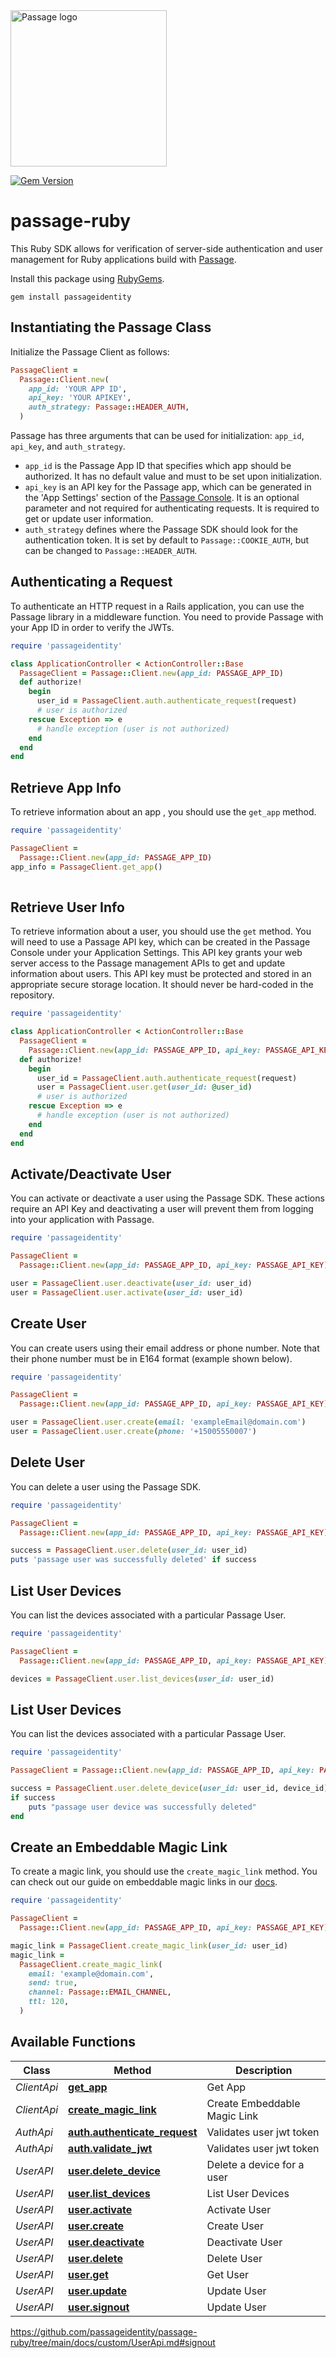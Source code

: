 <img src="https://storage.googleapis.com/passage-docs/passage-logo-gradient.svg" alt="Passage logo" style="width:250px;"/>

[![Gem Version](https://badge.fury.io/rb/passageidentity.svg)](https://badge.fury.io/rb/passageidentity)

# passage-ruby

This Ruby SDK allows for verification of server-side authentication and user management for Ruby applications build with [Passage](https://passage.id).

Install this package using [RubyGems](https://rubygems.org/gems/passageidentity).

```
gem install passageidentity
```

## Instantiating the Passage Class

Initialize the Passage Client as follows:

```ruby
PassageClient =
  Passage::Client.new(
    app_id: 'YOUR APP ID',
    api_key: 'YOUR APIKEY',
    auth_strategy: Passage::HEADER_AUTH,
  )
```

Passage has three arguments that can be used for initialization: `app_id`, `api_key`, and `auth_strategy`.

- `app_id` is the Passage App ID that specifies which app should be authorized. It has no default value and must to be set upon initialization.
- `api_key` is an API key for the Passage app, which can be generated in the 'App Settings' section of the [Passage Console](https://console.passage.id). It is an optional parameter and not required for authenticating requests. It is required to get or update user information.
- `auth_strategy` defines where the Passage SDK should look for the authentication token. It is set by default to `Passage::COOKIE_AUTH`, but can be changed to `Passage::HEADER_AUTH`.

## Authenticating a Request

To authenticate an HTTP request in a Rails application, you can use the Passage library in a middleware function. You need to provide Passage with your App ID in order to verify the JWTs.

```ruby
require 'passageidentity'

class ApplicationController < ActionController::Base
  PassageClient = Passage::Client.new(app_id: PASSAGE_APP_ID)
  def authorize!
    begin
      user_id = PassageClient.auth.authenticate_request(request)
      # user is authorized
    rescue Exception => e
      # handle exception (user is not authorized)
    end
  end
end
```

## Retrieve App Info

To retrieve information about an app , you should use the `get_app` method.

```ruby
require 'passageidentity'

PassageClient =
  Passage::Client.new(app_id: PASSAGE_APP_ID)
app_info = PassageClient.get_app()
  
```


## Retrieve User Info

To retrieve information about a user, you should use the `get` method. You will need to use a Passage API key, which can be created in the Passage Console under your Application Settings. This API key grants your web server access to the Passage management APIs to get and update information about users. This API key must be protected and stored in an appropriate secure storage location. It should never be hard-coded in the repository.

```ruby
require 'passageidentity'

class ApplicationController < ActionController::Base
  PassageClient =
    Passage::Client.new(app_id: PASSAGE_APP_ID, api_key: PASSAGE_API_KEY)
  def authorize!
    begin
      user_id = PassageClient.auth.authenticate_request(request)
      user = PassageClient.user.get(user_id: @user_id)
      # user is authorized
    rescue Exception => e
      # handle exception (user is not authorized)
    end
  end
end
```


## Activate/Deactivate User

You can activate or deactivate a user using the Passage SDK. These actions require an API Key and deactivating a user will prevent them from logging into your application
with Passage.

```ruby
require 'passageidentity'

PassageClient =
  Passage::Client.new(app_id: PASSAGE_APP_ID, api_key: PASSAGE_API_KEY)

user = PassageClient.user.deactivate(user_id: user_id)
user = PassageClient.user.activate(user_id: user_id)
```

## Create User

You can create users using their email address or phone number. Note that their phone number must be in E164 format (example shown below).

```ruby
require 'passageidentity'

PassageClient =
  Passage::Client.new(app_id: PASSAGE_APP_ID, api_key: PASSAGE_API_KEY)

user = PassageClient.user.create(email: 'exampleEmail@domain.com')
user = PassageClient.user.create(phone: '+15005550007')
```

## Delete User

You can delete a user using the Passage SDK.

```ruby
require 'passageidentity'

PassageClient =
  Passage::Client.new(app_id: PASSAGE_APP_ID, api_key: PASSAGE_API_KEY)

success = PassageClient.user.delete(user_id: user_id)
puts 'passage user was successfully deleted' if success
```

## List User Devices

You can list the devices associated with a particular Passage User.

```ruby
require 'passageidentity'

PassageClient =
  Passage::Client.new(app_id: PASSAGE_APP_ID, api_key: PASSAGE_API_KEY)

devices = PassageClient.user.list_devices(user_id: user_id)
```


## List User Devices

You can list the devices associated with a particular Passage User.

```ruby
require 'passageidentity'

PassageClient = Passage::Client.new(app_id: PASSAGE_APP_ID, api_key: PASSAGE_API_KEY)

success = PassageClient.user.delete_device(user_id: user_id, device_id)
if success
    puts "passage user device was successfully deleted"
end
```

## Create an Embeddable Magic Link

To create a magic link, you should use the `create_magic_link` method. You can check out our guide on embeddable magic links in our [docs](https://docs.passage.id/guides/embedded-links).

```ruby
require 'passageidentity'

PassageClient =
  Passage::Client.new(app_id: PASSAGE_APP_ID, api_key: PASSAGE_API_KEY)

magic_link = PassageClient.create_magic_link(user_id: user_id)
magic_link =
  PassageClient.create_magic_link(
    email: 'example@domain.com',
    send: true,
    channel: Passage::EMAIL_CHANNEL,
    ttl: 120,
  )
```

## Available Functions


Class | Method | Description
------------ | ------------- | -------------
*ClientApi* | [**get_app**](docs/custom/ClientApi.md#get_app) |  Get App
*ClientApi* | [**create_magic_link**](docs/custom/Passage/ClientApi.md#create_magic_link) | Create Embeddable Magic Link
*AuthApi* | [**auth.authenticate_request**](docs/custom/AuthApi.md#authenticate_request) | Validates user jwt token
*AuthApi* | [**auth.validate_jwt**](docs/custom/AuthApi.md#validate_jwt) | Validates user jwt token
*UserAPI* | [**user.delete_device**](docs/custom/UserApi.md#delete_device) | Delete a device for a user
*UserAPI* | [**user.list_devices**](docs/custom/UserApi.md#list_devices) | List User Devices
*UserAPI* | [**user.activate**](docs/custom/UserApi.md#activate) | Activate User
*UserAPI* | [**user.create**](docs/custom/UserApi.md#create) | Create User
*UserAPI* | [**user.deactivate**](docs/custom/UserApi.md#deactivate) | Deactivate User
*UserAPI* | [**user.delete**](docs/custom/UserApi.md#delete) | Delete User
*UserAPI* | [**user.get**](docs/custom/UserApi.md#get) | Get User
*UserAPI* | [**user.update**](docs/custom/UserApi.md#update) | Update User
*UserAPI* | [**user.signout**](docs/custom/UserApi.md#signout) | Update User


https://github.com/passageidentity/passage-ruby/tree/main/docs/custom/UserApi.md#signout